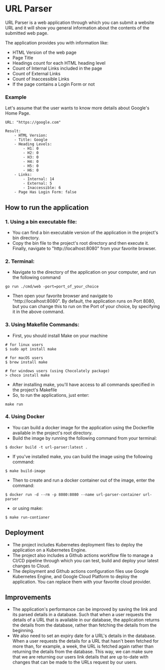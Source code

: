 # URL Parser

URL Parser is a web application through which you can submit a website URL and it will show you general information
about the contents of the submitted web page.

The application provides you with information like:

- HTML Version of the web page
- Page Title
- Headings count for each HTML heading level
- Count of Internal Links included in the page
- Count of External Links
- Count of Inaccessible Links
- If the page contains a Login Form or not

### Example

Let's assume that the user wants to know more details about Google's Home Page.

```
URL: "https://google.com"

Result: 
    - HTML Version:
    - Title: Google
    - Heading Levels:
        - H1: 0
        - H2: 0
        - H3: 0
        - H4: 0
        - H5: 0
        - H6: 0
    - Links:
        - Internal: 14
        - External: 5
        - Inaccessible: 6
    - Page Has Login Form: false
```

## How to run the application

### 1. Using a bin executable file:

- You can find a bin executable version of the application in the project's bin directory.
- Copy the bin file to the project's root directory and then execute it. Finally, navigate to "http://localhost:8080"
  from your favorite browser.

### 2. Terminal:

- Navigate to the directory of the application on your computer, and run the following command

```
go run ./cmd/web -port=port_of_your_choice
```

- Then open your favorite browser and navigate to "http://localhost:8080". By default, the application runs on Port
  8080, but you can change this to run on the Port of your choice, by specifying it in the above command.

### 3. Using Makefile Commands:

- First, you should install Make on your machine

```
# for linux users
$ sudo apt install make

# for macOS users
$ brew install make

# for windows users (using Chocolately package)
> choco install make
```

- After installing make, you'll have access to all commands specified in the project's Makefile
- So, to run the applications, just enter:

```
make run
```

### 4. Using Docker

- You can build a docker image for the application using the Dockerfile available in the project's root directory.
- Build the image by running the following command from your terminal:

```
$ docker build -t url-parser:latest .
```

- If you've installed make, you can build the image using the following command:

```
$ make build-image
```

- Then to create and run a docker container out of the image, enter the command:

```
$ docker run -d --rm -p 8080:8080 --name url-parser-container url-parser
```

- or using make:

```
$ make run-contianer
```

## Deployment

- The project includes Kubernetes deployment files to deploy the application on a Kubernetes Engine.
- The project also includes a Github actions workflow file to manage a CI/CD pipeline through which you can test, build
  and deploy your latest changes to Cloud.
- The deployment and Github actions configuration files use Google Kubernetes Engine, and Google Cloud Platform to
  deploy the application. You can replace them with your favorite cloud provider.

## Improvements

- The application's performance can be improved by saving the link and its parsed details in a database. Such that when
  a user requests the details of a URL that is available in our database, the application returns the details from the
  database, rather than fetching the details from the beginning.
- We also need to set an expiry date for a URL's details in the database. When a user requests the details for a URL
  that hasn't been fetched for more than, for example, a week, the URL is fetched again rather than returning the
  details from the database. This way, we can make sure that we are returning our users link details that are up to-date
  with changes that can be made to the URLs request by our users.